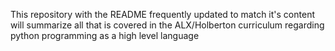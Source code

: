 This repository with the README frequently updated to match it's content will summarize all that is covered in the ALX/Holberton curriculum regarding python programming as a high level language